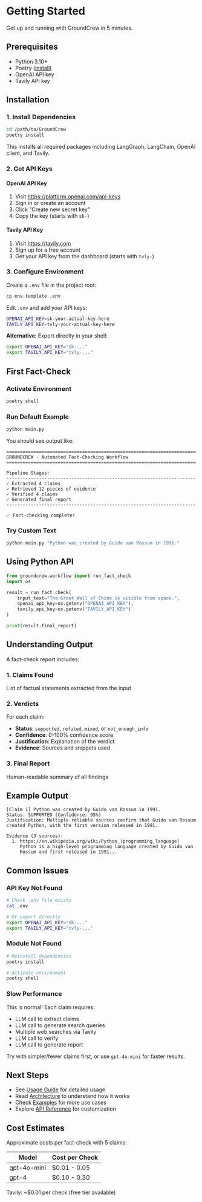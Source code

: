 # Getting Started

Get up and running with GroundCrew in 5 minutes.

## Prerequisites

- Python 3.10+
- Poetry ([install](https://python-poetry.org/docs/#installation))
- OpenAI API key
- Tavily API key

## Installation

### 1. Install Dependencies

```bash
cd /path/to/GroundCrew
poetry install
```

This installs all required packages including LangGraph, LangChain, OpenAI client, and Tavily.

### 2. Get API Keys

#### OpenAI API Key
1. Visit https://platform.openai.com/api-keys
2. Sign in or create an account
3. Click "Create new secret key"
4. Copy the key (starts with `sk-`)

#### Tavily API Key
1. Visit https://tavily.com
2. Sign up for a free account
3. Get your API key from the dashboard (starts with `tvly-`)

### 3. Configure Environment

Create a `.env` file in the project root:

```bash
cp env.template .env
```

Edit `.env` and add your API keys:

```bash
OPENAI_API_KEY=sk-your-actual-key-here
TAVILY_API_KEY=tvly-your-actual-key-here
```

**Alternative**: Export directly in your shell:

```bash
export OPENAI_API_KEY="sk-..."
export TAVILY_API_KEY="tvly-..."
```

## First Fact-Check

### Activate Environment

```bash
poetry shell
```

### Run Default Example

```bash
python main.py
```

You should see output like:

```
======================================================================
GROUNDCREW - Automated Fact-Checking Workflow
======================================================================

Pipeline Stages:
----------------------------------------------------------------------
✓ Extracted 4 claims
✓ Retrieved 12 pieces of evidence
✓ Verified 4 claims
✓ Generated final report
----------------------------------------------------------------------

✅ Fact-checking complete!
```

### Try Custom Text

```bash
python main.py "Python was created by Guido van Rossum in 1991."
```

## Using Python API

```python
from groundcrew.workflow import run_fact_check
import os

result = run_fact_check(
    input_text="The Great Wall of China is visible from space.",
    openai_api_key=os.getenv("OPENAI_API_KEY"),
    tavily_api_key=os.getenv("TAVILY_API_KEY")
)

print(result.final_report)
```

## Understanding Output

A fact-check report includes:

### 1. Claims Found
List of factual statements extracted from the input

### 2. Verdicts
For each claim:
- **Status**: `supported`, `refuted`, `mixed`, or `not_enough_info`
- **Confidence**: 0-100% confidence score
- **Justification**: Explanation of the verdict
- **Evidence**: Sources and snippets used

### 3. Final Report
Human-readable summary of all findings

## Example Output

```
[Claim 1] Python was created by Guido van Rossum in 1991.
Status: SUPPORTED (Confidence: 95%)
Justification: Multiple reliable sources confirm that Guido van Rossum 
created Python, with the first version released in 1991.

Evidence (3 sources):
  1. https://en.wikipedia.org/wiki/Python_(programming_language)
     Python is a high-level programming language created by Guido van 
     Rossum and first released in 1991...
```

## Common Issues

### API Key Not Found
```bash
# Check .env file exists
cat .env

# Or export directly
export OPENAI_API_KEY="sk-..."
export TAVILY_API_KEY="tvly-..."
```

### Module Not Found
```bash
# Reinstall dependencies
poetry install

# Activate environment
poetry shell
```

### Slow Performance
This is normal! Each claim requires:
- LLM call to extract claims
- LLM call to generate search queries
- Multiple web searches via Tavily
- LLM call to verify
- LLM call to generate report

Try with simpler/fewer claims first, or use `gpt-4o-mini` for faster results.

## Next Steps

- See [Usage Guide](Usage-Guide.md) for detailed usage
- Read [Architecture](Architecture.md) to understand how it works
- Check [Examples](Examples.md) for more use cases
- Explore [API Reference](API-Reference.md) for customization

## Cost Estimates

Approximate costs per fact-check with 5 claims:

| Model | Cost per Check |
|-------|----------------|
| gpt-4o-mini | $0.01 - 0.05 |
| gpt-4 | $0.10 - 0.30 |

Tavily: ~$0.01 per check (free tier available)

